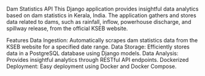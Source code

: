 Dam Statistics API
This Django application provides insightful data analytics based on dam statistics in Kerala, India.
The application gathers and stores data related to dams, such as rainfall, inflow, powerhouse discharge, and spillway release, from the official KSEB website.

Features
Data Ingestion: Automatically scrapes dam statistics data from the KSEB website for a specified date range.
Data Storage: Efficiently stores data in a PostgreSQL database using Django models.
Data Analysis: Provides insightful analytics through RESTful API endpoints.
Dockerized Deployment: Easy deployment using Docker and Docker Compose.
